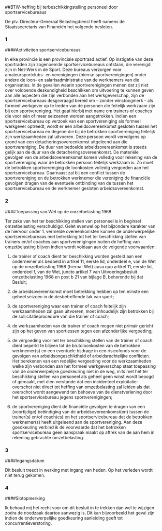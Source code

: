 <meta http-equiv='Content-Type' content='text/html; charset=utf-8' />

##BTW-heffing bij terbeschikkingstelling personeel door sportservicebureaus

De plv. Directeur-Generaal Belastingdienst heeft namens de Staatssecretaris van Financiën het volgende besloten.   
### 1 

####Activiteiten sportservicebureaus

In elke provincie is een provinciale sportraad actief. Op instigatie van deze sportraden zijn zogenoemde sportservicebureaus ontstaan, die verenigd zijn in Net-Werk in de Sport. Deze bureaus verzorgen voor amateursportclubs- en verenigingen (hierna: sportverenigingen) onder andere de loon- en salarisadministratie van de werknemers van die organisaties. In de gevallen waarin sportverenigingen menen dat zij niet over voldoende deskundigheid beschikken om uitvoering te kunnen geven aan alle aspecten die zijn verbonden aan het werkgeverschap, zijn de sportservicebureaus desgevraagd bereid om – zonder winstoogmerk – als formeel werkgever op te treden van de personen die feitelijk werkzaam zijn bij een sportvereniging. Het gaat hierbij met name om trainers of coaches die voor één of meer seizoenen worden aangetrokken. Indien een sportservicebureau op verzoek van een sportvereniging als formeel werkgever optreedt, wordt er een arbeidsovereenkomst gesloten tussen het sportservicebureau en degene die bij de betrokken sportvereniging feitelijk zijn werkzaamheden zal uitvoeren. Deze persoon wordt vervolgens op grond van een detacheringsovereenkomst uitgeleend aan die sportvereniging. De duur van bedoelde arbeidsovereenkomst is steeds gelijk aan de duur van de detacheringsovereenkomst. De materiële gevolgen van de arbeidsovereenkomst komen volledig voor rekening van de sportvereniging waar de betrokken persoon feitelijk werkzaam is. Zo moet de betrokken sportvereniging de loonkosten volledig vergoeden aan het sportservicebureau. Daarnaast zal bij een conflict tussen de sportvereniging en de betrokken werknemer die vereniging de financiële gevolgen dragen van de eventuele ontbinding van de tussen het sportservicebureau en de werknemer gesloten arbeidsovereenkomst.    
### 2 

####Toepassing van Wet op de omzetbelasting 1968

Ter zake van het ter beschikking stellen van personeel is in beginsel omzetbelasting verschuldigd. Gelet evenwel op het bijzondere karakter van de hiervoor onder 1. vermelde overeenkomsten kunnen de onderwerpelijke sportservicebureaus met betrekking tot het ter beschikking stellen van trainers en/of coaches aan sportverenigingen buiten de heffing van omzetbelasting blijven indien wordt voldaan aan de volgende voorwaarden: 

1. de trainer of coach dient ter beschikking worden gesteld aan een ondernemer als bedoeld in artikel 11, eerste lid, onderdeel e, van de Wet op de omzetbelasting 1968 (hierna: Wet) casu quo artikel 11, eerste lid, onderdeel f, van de Wet, juncto artikel 7 van Uitvoeringsbesluit omzetbelasting 1968 en post b 21 van bijlage B, behorende bij dat Besluit;  

2. de arbeidsovereenkomst moet betrekking hebben op ten minste een geheel seizoen in de desbetreffende tak van sport;  

3. de sportvereniging waar een trainer of coach feitelijk zijn werkzaamheden zal gaan uitvoeren, moet inhoudelijk zijn betrokken bij de sollicitatieprocedure van die trainer of coach;  

4. de werkzaamheden van de trainer of coach mogen niet primair gericht zijn op het geven van sportlessen tegen een afzonderlijke vergoeding;  

5. de vergoeding voor het ter beschikking stellen van de trainer of coach dient beperkt te blijven tot de brutoloonkosten van de betrokken werknemer(s) en een eventuele bijdrage in een risicofonds voor de gevolgen van arbeidsongeschiktheid of arbeidsrechtelijke conflicten. Het berekenen van een redelijke vergoeding voor de werkzaamheden welke zijn verbonden aan het formeel werkgeverschap staat toepassing van de onderwerpelijke goedkeuring niet in de weg, mits met het ter beschikking stellen van personeel als geheel geen winst wordt beoogd of gemaakt, met dien verstande dat een incidenteel exploitatie-overschot niet direct tot heffing van omzetbelasting zal leiden als dat overschot wordt aangewend ten behoeve van de dienstverlening door het sportservicebureau jegens sportverenigingen;  

6. de sportvereniging dient de financiële gevolgen te dragen van een (voortijdige) beëindiging van de arbeidsovereenkomst(en) tussen de trainer(s) en/of coach(es) en het sportservicebureau dat de betrokken werknemer(s) heeft uitgeleend aan de sportvereniging.   Aan deze goedkeuring verbind ik de voorwaarde dat het betrokken sportservicebureau geen aanspraak maakt op aftrek van de aan hem in rekening gebrachte omzetbelasting.    
### 3 

####Ingangsdatum

Dit besluit treedt in werking met ingang van heden. Op het verleden wordt niet terug gekomen.    
### 4 

####Slotopmerking

Ik behoud mij het recht voor om dit besluit in te trekken dan wel te wijzigen zodra de noodzaak daartoe aanwezig is. Dit kan bijvoorbeeld het geval zijn indien de onderwerpelijke goedkeuring aanleiding geeft tot concurrentieverstoring.     
